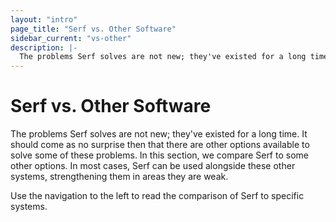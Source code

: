 ```yaml
---
layout: "intro"
page_title: "Serf vs. Other Software"
sidebar_current: "vs-other"
description: |-
  The problems Serf solves are not new; they've existed for a long time. It should come as no surprise then that there are other options available to solve some of these problems. In this section, we compare Serf to some other options. In most cases, Serf can be used alongside these other systems, strengthening them in areas they are weak.
---
```


# Serf vs. Other Software

The problems Serf solves are not new; they've existed for a long time.
It should come as no surprise then that there are other options available
to solve some of these problems. In this section, we compare Serf to some
other options. In most cases, Serf can be used alongside these other systems, strengthening
them in areas they are weak.

Use the navigation to the left to read the comparison of Serf to specific
systems.
